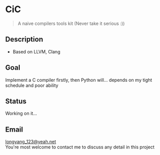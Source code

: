 # CiC
> A naive compilers tools kit (Never take it serious :))

## Description
+ Based on LLVM, Clang

## Goal
Implement a C compiler firstly, then Python will... depends on my tight schedule and poor ability

## Status
Working on it...

## Email
longyang_123@yeah.net  
You're most welcome to contact me to discuss any detail in this project


